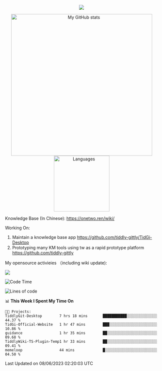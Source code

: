<a href="https://github.com/linonetwo">
    <p align="center">
        <img src="https://github-profile-trophy.vercel.app/?username=linonetwo&column=7&theme=onedark"/>
    </p>
</a>
<a align="center" href="https://github.com/linonetwo">
  <p align="center">
    <img src="https://github-readme-stats.vercel.app/api?username=linonetwo&show_icons=true&count_private=true" alt="My GitHub stats" width="465"/>
    <img src="https://github-readme-stats.vercel.app/api/top-langs/?username=linonetwo&layout=compact&langs_count=10" alt="Languages" height="183">
  </p>
</a>

Knowledge Base (In Chinese): https://onetwo.ren/wiki/

Working On: 

1. Maintain a knowledge base app https://github.com/tiddly-gittly/TidGi-Desktop
1. Prototyping many KM tools using tw as a rapid prototype platform https://github.com/tiddly-gittly

My opensource activieies （including wiki update):

![](https://visitor-badge.glitch.me/badge?page_id=linonetwo.linonetwo)

<!--START_SECTION:waka-->
![Code Time](http://img.shields.io/badge/Code%20Time-1%2C826%20hrs%2042%20mins-blue)

![Lines of code](https://img.shields.io/badge/From%20Hello%20World%20I%27ve%20Written-48.3%20million%20lines%20of%20code-blue)

📊 **This Week I Spent My Time On** 

```text
🐱‍💻 Projects: 
TiddlyGit-Desktop        7 hrs 18 mins       ███████████░░░░░░░░░░░░░░   44.37 % 
TidGi-Official-Website   1 hr 47 mins        ███░░░░░░░░░░░░░░░░░░░░░░   10.86 % 
guidance                 1 hr 35 mins        ██░░░░░░░░░░░░░░░░░░░░░░░   09.68 % 
TiddlyWiki-TS-Plugin-Temp1 hr 33 mins        ██░░░░░░░░░░░░░░░░░░░░░░░   09.41 % 
memeloop                 44 mins             █░░░░░░░░░░░░░░░░░░░░░░░░   04.50 % 
```


 Last Updated on 08/06/2023 02:20:03 UTC
<!--END_SECTION:waka-->

